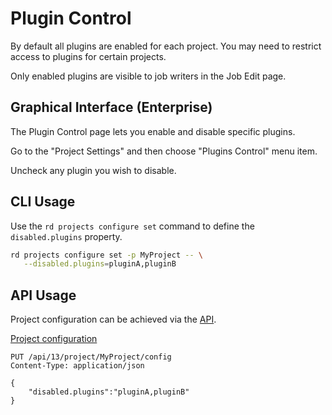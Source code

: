 # Plugin Control

By default all plugins are enabled for each project.
You may need to restrict access to plugins for certain projects.

Only enabled plugins are visible to job writers in the Job Edit page.

## Graphical Interface (Enterprise)

The Plugin Control page lets you enable and disable specific plugins.

Go to the "Project Settings" and then choose "Plugins Control" menu item.

Uncheck any plugin you wish to disable.

## CLI Usage

Use the `rd projects configure set` command to define the `disabled.plugins` property.

```bash
rd projects configure set -p MyProject -- \
   --disabled.plugins=pluginA,pluginB
```

## API Usage

Project configuration can be achieved via the [API](/api/index.md).

[Project configuration](/api/index.md#project-configuration)

    PUT /api/13/project/MyProject/config
    Content-Type: application/json

    {
        "disabled.plugins":"pluginA,pluginB"
    }
